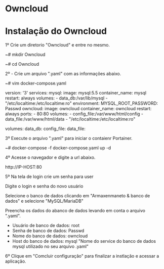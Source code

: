 # Owncloud

# Instalação do Owncloud


1º Crie um diretorio "Owncloud" e entre no mesmo.

~# mkdir Owncloud

~# cd Owncloud

2º - Crie um arquivo ".yaml" com as informações abaixo.

~# vim docker-compose.yaml


version: '3'
services:
    mysql:
      image: mysql:5.5
      container_name: mysql
      restart: always
      volumes:
        - data_db:/var/lib/mysql
        - "/etc/localtime:/etc/localtime:ro"
      environment:
        MYSQL_ROOT_PASSWORD: Passwd
    owncloud:
       image: owncloud
       container_name: owncloud
       restart: always
       ports:
         - 80:80
       volumes:
         - config_file:/var/www/html/config
         - data_file:/var/www/html/data
         - "/etc/localtime:/etc/localtime:ro"

volumes:
   data_db:
   config_file:
   data_file:


3º Execute o arquivo ".yaml" para iniciar o contaienr Portainer.


~# docker-compose -f docker-compose.yaml up -d


4º Acesse o navegador e digite a url abaixo.

http://IP-HOST:80


5º Na tela de login crie um senha para user

Digite o login e senha do novo usuário

Selecione o banco de dados clicando em "Armaxenmaneto & banco de dados" e selecione "MySQL/MariaDB"

Preencha os dados do abanco de dados levando em conta o arquivo ".yaml".

- Usuário de banco de dados: root
- Senha de banco de dados: Passwd
- Nome do banco de dados: owncloud 
- Host do banco de dados: mysql "Nome do service do banco de dados mysql utilizado no seu arquivo .yaml"

6º Clique em "Comcluir configuração" para finalizar a instlação e acessar a aplicação.